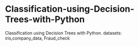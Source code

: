# Classification-using-Decision-Trees-with-Python
Classification using Decision Trees with Python.
datasets: iris,company_data, Fraud_check
